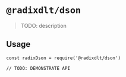 # `@radixdlt/dson`

> TODO: description

## Usage

```
const radixDson = require('@radixdlt/dson')

// TODO: DEMONSTRATE API
```
